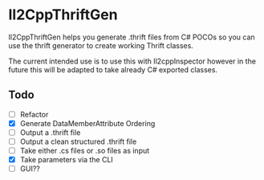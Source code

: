 # Il2CppThriftGen
Il2CppThriftGen helps you generate .thrift files from C# POCOs so you can use the thrift generator to create working Thrift classes.

The current intended use is to use this with Il2cppInspector however in the future this will be adapted to take already C# exported classes.

## Todo
- [ ] Refactor
- [x] Generate DataMemberAttribute Ordering
- [ ] Output a .thrift file
- [ ] Output a clean structured .thrift file
- [ ] Take either .cs files or .so files as input
- [x] Take parameters via the CLI
- [ ] GUI?? 
